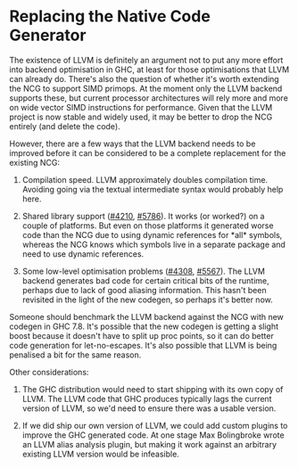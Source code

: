 # Replacing the Native Code Generator


The existence of LLVM is definitely an argument not to put any more effort into backend optimisation in GHC, at least for those optimisations that LLVM can already do. There's also the question of whether it's worth extending the NCG to support SIMD primops. At the moment only the LLVM backend supports these, but current processor architectures will rely more and more on wide vector SIMD instructions for performance. Given that the LLVM project is now stable and widely used, it may be better to drop the NCG entirely (and delete the code).


However, there are a few ways that the LLVM backend needs to be improved before it can be considered to be a complete replacement for the existing NCG:

1.  Compilation speed.  LLVM approximately doubles compilation time. Avoiding going via the textual intermediate syntax would probably help here.

1. Shared library support ([\#4210](https://gitlab.haskell.org//ghc/ghc/issues/4210), [\#5786](https://gitlab.haskell.org//ghc/ghc/issues/5786)).  It works (or worked?) on a couple of platforms.  But even on those platforms it generated worse code than the NCG due to using dynamic references for \*all\* symbols, whereas the NCG knows which symbols live in a separate package and need to use dynamic references.

1. Some low-level optimisation problems ([\#4308](https://gitlab.haskell.org//ghc/ghc/issues/4308), [\#5567](https://gitlab.haskell.org//ghc/ghc/issues/5567)).  The LLVM backend generates bad code for certain critical bits of the runtime, perhaps due to lack of good aliasing information.  This hasn't been revisited in the light of the new codegen, so perhaps it's better now.


Someone should benchmark the LLVM backend against the NCG with new codegen in GHC 7.8.  It's possible that the new codegen is getting a slight boost because it doesn't have to split up proc points, so it can do better code generation for let-no-escapes. It's also possible that LLVM is being penalised a bit for the same reason.


Other considerations:

1. The GHC distribution would need to start shipping with its own copy of LLVM. The LLVM code that GHC produces typically lags the current version of LLVM, so we'd need to ensure there was a usable version.

1. If we did ship our own version of LLVM, we could add custom plugins to improve the GHC generated code. At one stage Max Bolingbroke wrote an LLVM alias analysis plugin, but making it work against an arbitrary existing LLVM version would be infeasible.
